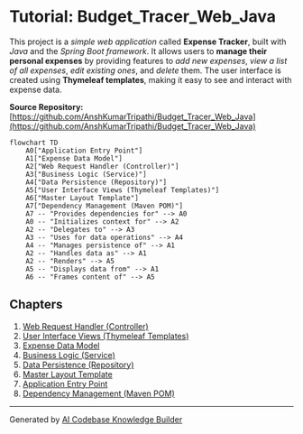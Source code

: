 # Tutorial: Budget_Tracer_Web_Java

This project is a *simple web application* called **Expense Tracker**, built with *Java* and the *Spring Boot framework*.
It allows users to **manage their personal expenses** by providing features to *add new expenses*, *view a list of all expenses*, *edit existing ones*, and *delete* them.
The user interface is created using **Thymeleaf templates**, making it easy to see and interact with expense data.


**Source Repository:** [https://github.com/AnshKumarTripathi/Budget_Tracer_Web_Java](https://github.com/AnshKumarTripathi/Budget_Tracer_Web_Java)

```mermaid
flowchart TD
    A0["Application Entry Point"]
    A1["Expense Data Model"]
    A2["Web Request Handler (Controller)"]
    A3["Business Logic (Service)"]
    A4["Data Persistence (Repository)"]
    A5["User Interface Views (Thymeleaf Templates)"]
    A6["Master Layout Template"]
    A7["Dependency Management (Maven POM)"]
    A7 -- "Provides dependencies for" --> A0
    A0 -- "Initializes context for" --> A2
    A2 -- "Delegates to" --> A3
    A3 -- "Uses for data operations" --> A4
    A4 -- "Manages persistence of" --> A1
    A2 -- "Handles data as" --> A1
    A2 -- "Renders" --> A5
    A5 -- "Displays data from" --> A1
    A6 -- "Frames content of" --> A5
```

## Chapters

1. [Web Request Handler (Controller)](01_web_request_handler__controller_.md)
2. [User Interface Views (Thymeleaf Templates)](02_user_interface_views__thymeleaf_templates_.md)
3. [Expense Data Model](03_expense_data_model.md)
4. [Business Logic (Service)](04_business_logic__service_.md)
5. [Data Persistence (Repository)](05_data_persistence__repository_.md)
6. [Master Layout Template](06_master_layout_template.md)
7. [Application Entry Point](07_application_entry_point.md)
8. [Dependency Management (Maven POM)](08_dependency_management__maven_pom_.md)


---

Generated by [AI Codebase Knowledge Builder](https://github.com/The-Pocket/Tutorial-Codebase-Knowledge)
